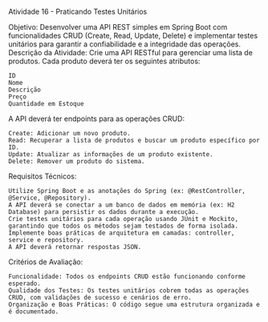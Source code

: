 Atividade 16 - Praticando Testes Unitários

Objetivo: Desenvolver uma API REST simples em Spring Boot com funcionalidades CRUD (Create, Read, Update, Delete) e implementar testes unitários para garantir 
a confiabilidade e a integridade das operações.
Descrição da Atividade:
Crie uma API RESTful para gerenciar uma lista de produtos. Cada produto deverá ter os seguintes atributos:

    ID
    Nome
    Descrição
    Preço
    Quantidade em Estoque

A API deverá ter endpoints para as operações CRUD:

    Create: Adicionar um novo produto.
    Read: Recuperar a lista de produtos e buscar um produto específico por ID.
    Update: Atualizar as informações de um produto existente.
    Delete: Remover um produto do sistema.

Requisitos Técnicos:

    Utilize Spring Boot e as anotações do Spring (ex: @RestController, @Service, @Repository).
    A API deverá se conectar a um banco de dados em memória (ex: H2 Database) para persistir os dados durante a execução.
    Crie testes unitários para cada operação usando JUnit e Mockito, garantindo que todos os métodos sejam testados de forma isolada.
    Implemente boas práticas de arquitetura em camadas: controller, service e repository.
    A API deverá retornar respostas JSON.

Critérios de Avaliação:

    Funcionalidade: Todos os endpoints CRUD estão funcionando conforme esperado.
    Qualidade dos Testes: Os testes unitários cobrem todas as operações CRUD, com validações de sucesso e cenários de erro.
    Organização e Boas Práticas: O código segue uma estrutura organizada e é documentado.
